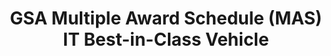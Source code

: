 ---
title: "GSA Multiple Award Schedule (MAS) IT Best-in-Class Vehicle"
description: "Buying through MAS Information Technology shortens procurement cycles, ensures compliance, and delivers the best value on over 7.5 million innovative IT products, services, and solutions from over 4,600 pre-vetted vendors."
url-link: "https://www.gsa.gov/technology/it-contract-vehicles-and-purchasing-programs/multiple-award-schedule-it/comsatcom-1?gclid=CjwKCAjw_uGmBhBREiwAeOfsd0fmpduVnSbtB5Ne3C2_acIS2Xgd2GCkGBMQEs27cmqt3hMGStdgPhoCbvoQAvD_BwEE"
type: "HTML"
gov-only: "false"
is-external: "true"
publication-date: "May 01, 2023"
reading-time: "5"
resource-type: "Information Slick"
filter: "contract-solutions"
audience: "contracts-acquisitions"
branded-offerings: "acquisition-policy-it-category"
---